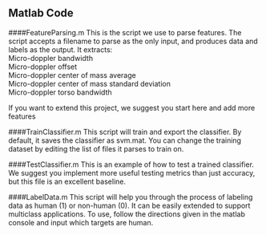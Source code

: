 ## Matlab Code

####FeatureParsing.m 
This is the script we use to parse features.  The script accepts a filename to parse as the only input, and produces data and labels as the output.  It extracts:  
Micro-doppler bandwidth  
Micro-doppler offset  
Micro-doppler center of mass average  
Micro-doppler center of mass standard deviation  
Micro-doppler torso bandwidth  

If you want to extend this project, we suggest you start here and add more features

####TrainClassifier.m
This script will train and export the classifier.  By default, it saves the classifier as svm.mat.  You can change the training dataset by editing the list of files it parses to train on.  

####TestClassifier.m 
This is an example of how to test a trained classifier.  We suggest you implement more useful testing metrics than just accuracy, but this file is an excellent baseline.

####LabelData.m 
This script will help you through the process of labeling data as human (1) or non-human (0).  It can be easily extended to support multiclass applications.  To use, follow the directions given in the matlab console and input which targets are human.
